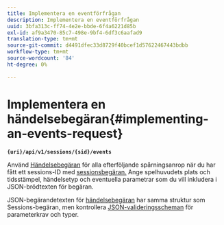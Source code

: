 ```yaml
---
title: Implementera en eventförfrågan
description: Implementera en eventförfrågan
uuid: 3bfa313c-ff74-4e2e-bbde-6f4a6221d85b
exl-id: af9a3470-85c7-498e-9bf4-6df3c6aafad9
translation-type: tm+mt
source-git-commit: d4491dfec33d8729f40bcef1d57622467443bdbb
workflow-type: tm+mt
source-wordcount: '84'
ht-degree: 0%

---
```


# Implementera en händelsebegäran{#implementing-an-events-request}

**`{uri}/api/v1/sessions/{sid}/events`**

Använd [Händelsebegäran](/help/media-collection-api/mc-api-ref/mc-api-events-req.md) för alla efterföljande spårningsanrop när du har fått ett sessions-ID med [sessionsbegäran.](/help/media-collection-api/mc-api-ref/mc-api-sessions-req.md) Ange spelhuvudets plats och tidsstämpel, händelsetyp och eventuella parametrar som du vill inkludera i JSON-brödtexten för begäran.

JSON-begärandetexten för [händelsebegäran](/help/media-collection-api/mc-api-ref/mc-api-events-req.md) har samma struktur som Sessions-begäran, men kontrollera [JSON-valideringsscheman](/help/media-collection-api/mc-api-ref/mc-api-json-validation.md) för parameterkrav och typer.
